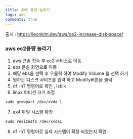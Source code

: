 ```yaml
---
title: AWS 용량 늘리기
tags: aws
comments: true
---
```


출처 : https://leonkim.dev/aws/ce2-increase-disk-space/

### aws ec2용량 늘리기 ###
1. aws 콘솔 접속 후 ec2 서비스로 이동    
2. ebs 콘솔 화면으로 이동    
3. 해당 ebs을 선택 후 우클릭 하여 Modify Volume 을 선택 하기   
4. 원하는 디스크 사이즈를 입력 하고 Modify버튼을 클릭     
5. df -hT 명령어로 확인 , lsblk   
6. linux 파티션 크기 조정  
```
sudo growpart /dev/xvda 1
```
7. ex4 파일 시스템 확장
```
sudo resize2fs /dev/xvda1
```
8. df -hT 명령어로 실제 시스템이 확장 되었는지 확인.
